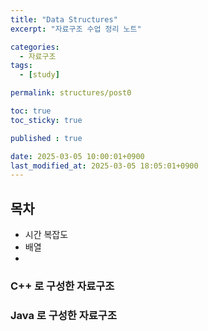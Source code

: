 ```yaml
---
title: "Data Structures"
excerpt: "자료구조 수업 정리 노트"

categories:
  - 자료구조
tags:
  - [study]

permalink: structures/post0

toc: true
toc_sticky: true

published : true

date: 2025-03-05 10:00:01+0900
last_modified_at: 2025-03-05 18:05:01+0900
---
```





## 목차
- 시간 복잡도
- 배열
-



### C++ 로 구성한 자료구조

### Java 로 구성한 자료구조




